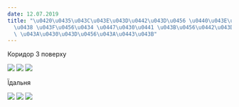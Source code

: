 ```yaml
---
date: 12.07.2019
title: "\u0420\u0435\u043C\u043E\u043D\u0442\u043D\u0456 \u0440\u043E\u0431\u043E\u0442\
  \u0438 \u043F\u0456\u0434 \u0447\u0430\u0441 \u043B\u0456\u0442\u043D\u0456\u0445\
  \ \u043A\u0430\u043D\u0456\u043A\u0443\u043B"
---
```

Коридор 3 поверху

![](/files/ремонтні-роботи-під--66331033_442564432994245_337086973468475392_n.jpg)
![](/files/ремонтні-роботи-під--66853838_634765160355163_198069297392648192_n.jpg)
![](/files/ремонтні-роботи-під--64861169_2505565976396987_1149423180729810944_n.jpg)

Їдальня

![](/files/ремонтні-роботи-під--66783689_363296474353239_134093977107300352_n.jpg)
![](/files/ремонтні-роботи-під--66368192_452828272223800_7989529736323792896_n.jpg)
![](/files/ремонтні-роботи-під--66283392_712090165916200_1832313192563343360_n.jpg)